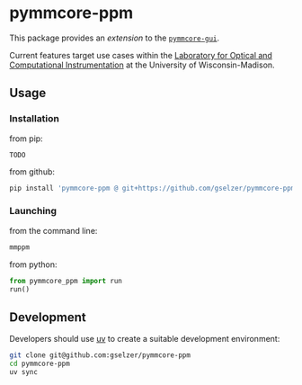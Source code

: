 # pymmcore-ppm

This package provides an *extension* to the [`pymmcore-gui`](https://github.com/pymmcore-plus/pymmcore-gui).

Current features target use cases within the [Laboratory for Optical and Computational Instrumentation](https://loci.wisc.edu/) at the University of Wisconsin-Madison.

## Usage

### Installation

from pip:

```
TODO
```

from github:

```bash
pip install 'pymmcore-ppm @ git+https://github.com/gselzer/pymmcore-ppm'
```

### Launching

from the command line:
```bash
mmppm
```

from python:
```python
from pymmcore_ppm import run
run()
```

## Development

Developers should use [uv](https://docs.astral.sh/uv/) to create a suitable development environment:

```bash
git clone git@github.com:gselzer/pymmcore-ppm
cd pymmcore-ppm
uv sync
```
